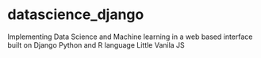 # datascience_django
Implementing Data Science and Machine learning in a web based interface built on Django
Python and R language
Little Vanila JS
